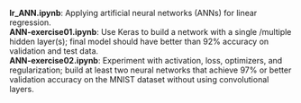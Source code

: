 **lr_ANN.ipynb**: Applying artificial neural networks (ANNs) for linear regression.<br>
**ANN-exercise01.ipynb**: Use Keras to build a network with a single /multiple hidden layer(s); final model should have better than 92% accuracy on validation and test data.<br>
**ANN-exercise02.ipynb**: Experiment with activation, loss, optimizers, and regularization; build at least two neural networks that achieve 97% or better validation accuracy on the MNIST dataset without using convolutional layers. <br>
